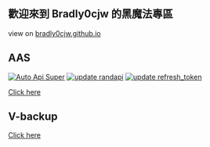 ## 歡迎來到 Bradly0cjw 的黑魔法專區

view on [bradly0cjw.github.io](https://bradly0cjw.github.io)

## AAS
[![Auto Api Super](https://github.com/linbei9487/AAS/actions/workflows/AutoApiSuper.yml/badge.svg)](https://github.com/linbei9487/AAS/actions/workflows/AutoApiSuper.yml)
[![update randapi](https://github.com/linbei9487/AAS/actions/workflows/randomapi.yml/badge.svg)](https://github.com/linbei9487/AAS/actions/workflows/randomapi.yml)
[![update refresh_token](https://github.com/linbei9487/AAS/actions/workflows/uaptetoken.yml/badge.svg)](https://github.com/linbei9487/AAS/actions/workflows/uaptetoken.yml)
<br>

[Click here](https://linbei9487.github.io/AAS)

## V-backup

[Click here](https://linbei9487.github.io/V-backup)
